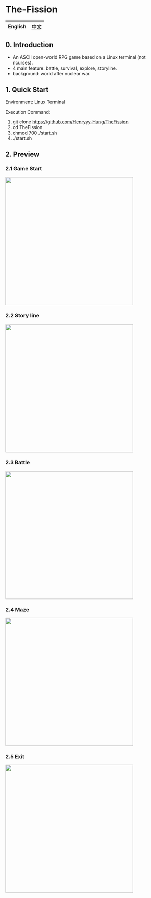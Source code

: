 # **The-Fission**

English|[中文](https://github.com/Henryyy-Hung/HKU-COMP1340-TheFission/tree/ChineseEdition#裂变)|
--------------------------------------------------------|--------------------------------------------------------|

## **0. Introduction**

  * An ASCII open-world RPG game based on a Linux terminal (not ncurses).
  * 4 main feature: battle, survival, explore, storyline.
  * background: world after nuclear war.

## **1. Quick Start**

  Environment: Linux Terminal
 
  Execution Command: 
  1. git clone https://github.com/Henryyy-Hung/TheFission
  2. cd TheFission
  3. chmod 700 ./start.sh
  4. ./start.sh
  
## **2. Preview**

### **2.1 Game Start**

<div align="left">
<img height=400 src="https://user-images.githubusercontent.com/78750074/222107706-f7cea06f-317b-429e-9929-c7b770457bb6.gif"/>
</div>

### **2.2 Story line**
<div align="left">
<img height=400 src="https://user-images.githubusercontent.com/78750074/222108243-3f25701c-97bd-4b86-a3f2-d7d4b5a4af37.gif"/>
</div>


### **2.3 Battle**
<div align="left">
<img height=400 src="https://user-images.githubusercontent.com/78750074/222108380-b2cc3bae-4d73-4f2c-b2d8-96149b3918a3.gif"/>
</div>

### **2.4 Maze**
<div align="left">
<img height=400 src="https://user-images.githubusercontent.com/78750074/222108418-6564680f-9c1d-41db-9de2-6f7e73173206.gif"/>
</div>

### **2.5 Exit**
<div align="left">
<img height=400 src="https://user-images.githubusercontent.com/78750074/222108425-bf485170-8f44-4019-9b20-40c44f049db5.gif"/>
</div>


